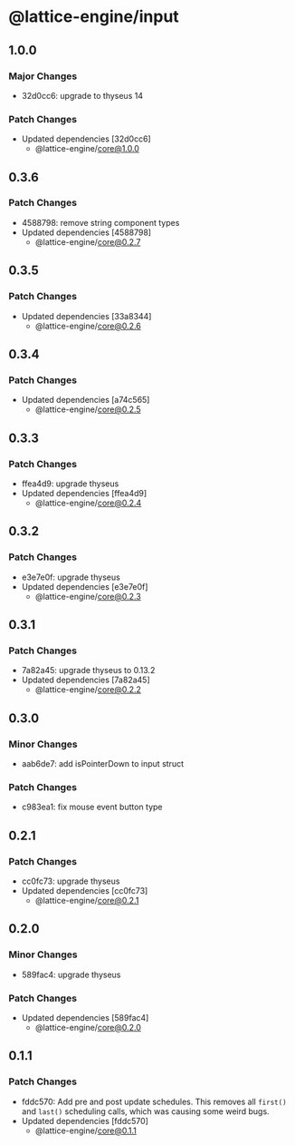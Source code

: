 # @lattice-engine/input

## 1.0.0

### Major Changes

- 32d0cc6: upgrade to thyseus 14

### Patch Changes

- Updated dependencies [32d0cc6]
  - @lattice-engine/core@1.0.0

## 0.3.6

### Patch Changes

- 4588798: remove string component types
- Updated dependencies [4588798]
  - @lattice-engine/core@0.2.7

## 0.3.5

### Patch Changes

- Updated dependencies [33a8344]
  - @lattice-engine/core@0.2.6

## 0.3.4

### Patch Changes

- Updated dependencies [a74c565]
  - @lattice-engine/core@0.2.5

## 0.3.3

### Patch Changes

- ffea4d9: upgrade thyseus
- Updated dependencies [ffea4d9]
  - @lattice-engine/core@0.2.4

## 0.3.2

### Patch Changes

- e3e7e0f: upgrade thyseus
- Updated dependencies [e3e7e0f]
  - @lattice-engine/core@0.2.3

## 0.3.1

### Patch Changes

- 7a82a45: upgrade thyseus to 0.13.2
- Updated dependencies [7a82a45]
  - @lattice-engine/core@0.2.2

## 0.3.0

### Minor Changes

- aab6de7: add isPointerDown to input struct

### Patch Changes

- c983ea1: fix mouse event button type

## 0.2.1

### Patch Changes

- cc0fc73: upgrade thyseus
- Updated dependencies [cc0fc73]
  - @lattice-engine/core@0.2.1

## 0.2.0

### Minor Changes

- 589fac4: upgrade thyseus

### Patch Changes

- Updated dependencies [589fac4]
  - @lattice-engine/core@0.2.0

## 0.1.1

### Patch Changes

- fddc570: Add pre and post update schedules. This removes all `first()` and `last()` scheduling calls, which was causing some weird bugs.
- Updated dependencies [fddc570]
  - @lattice-engine/core@0.1.1
